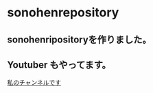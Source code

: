 # sonohenrepository

## sonohenripositoryを作りました。

## Youtuber もやってます。
[私のチャンネルです](https://www.youtube.com/channel/UCrfmpJ57LSse68BPkumq5aA)
